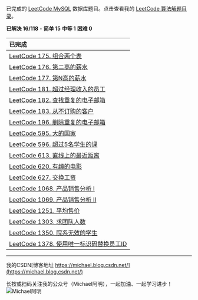 已完成的 [LeetCode MySQL](https://leetcode-cn.com/problemset/database/) 数据库题目。点击查看我的 [LeetCode 算法解题目录](https://michael.blog.csdn.net/article/details/100577842)。



**已解决 16/118** - **简单 15** **中等 1** **困难 0**



| 已完成                                                       |
| :----------------------------------------------------------- |
| [LeetCode 175. 组合两个表](https://michael.blog.csdn.net/article/details/106481752#_LeetCode_175__84) |
| [LeetCode 176. 第二高的薪水](https://blog.csdn.net/qq_21201267/article/details/106478958#_LeetCode_176__109) |
| [LeetCode 177. 第N高的薪水](https://blog.csdn.net/qq_21201267/article/details/106478958#_LeetCode__177_N_152) |
| [LeetCode 181. 超过经理收入的员工](https://michael.blog.csdn.net/article/details/106481752#_LeetCode_181__139) |
| [LeetCode 182. 查找重复的电子邮箱](https://blog.csdn.net/qq_21201267/article/details/106478958#_LeetCode_182__196) |
| [LeetCode 183. 从不订购的客户](https://blog.csdn.net/qq_21201267/article/details/106478958#_LeetCode_183__289) |
| [LeetCode 196. 删除重复的电子邮箱](https://blog.csdn.net/qq_21201267/article/details/106502369#_LeetCode_196__60) |
| [LeetCode 595. 大的国家](https://blog.csdn.net/qq_21201267/article/details/106464299#_LeetCode_595__43) |
| [LeetCode 596. 超过5名学生的课](https://blog.csdn.net/qq_21201267/article/details/106478958#_LeetCode_596_5_352) |
| [LeetCode 613. 直线上的最近距离](https://michael.blog.csdn.net/article/details/106481752#_LeetCode_613__632) |
| [LeetCode 620. 有趣的电影](https://blog.csdn.net/qq_21201267/article/details/106478958#_LeetCode_620__240) |
| [LeetCode 627. 交换工资](https://blog.csdn.net/qq_21201267/article/details/106502369#_LeetCode_627__113) |
| [LeetCode 1068. 产品销售分析 I](https://michael.blog.csdn.net/article/details/106481752#_LeetCode_1068__I_282) |
| [LeetCode 1069. 产品销售分析 II](https://michael.blog.csdn.net/article/details/106481752#_LeetCode_1069__II_360) |
| [LeetCode 1251. 平均售价](https://michael.blog.csdn.net/article/details/106481752#_LeetCode_1251__681) |
| [LeetCode 1303. 求团队人数](https://michael.blog.csdn.net/article/details/106481752#_LeetCode_1303__442) |
| [LeetCode 1350. 院系无效的学生](https://michael.blog.csdn.net/article/details/106481752#_LeetCode_1350__515) |
| [LeetCode 1378. 使用唯一标识码替换员工ID](https://michael.blog.csdn.net/article/details/106481752#_LeetCode_1378_ID_192) |




---

我的CSDN[博客地址 https://michael.blog.csdn.net/](https://michael.blog.csdn.net/)

长按或扫码关注我的公众号（Michael阿明），一起加油、一起学习进步！
![Michael阿明](https://img-blog.csdnimg.cn/20200712125533493.png?x-oss-process=image,type_ZmFuZ3poZW5naGVpdGk,shadow_10,text_aHR0cHM6Ly9ibG9nLmNzZG4ubmV0L3FxXzIxMjAxMjY3,size_16,color_FFFFFF,t_70)